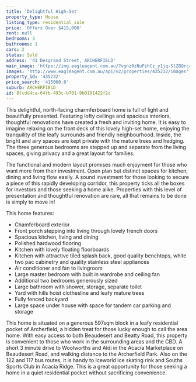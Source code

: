 ```yaml
---
title: 'Delightful High-Set'
property_type: House
listing_type: residential_sale
price: 'Offers Over $415,000'
rent: null
bedrooms: 3
bathrooms: 1
cars: 2
status: Sold
address: '41 Desgrand Street, ARCHERFIELD'
main_image: 'https://img.eagleagent.com.au/7vgnz0zNuPihCz_y1jq-SlZBQrc=/1280x854/smart/https://s3-us-west-2.amazonaws.com/eagleagent-orig/images/6822018/128373382-image-M.jpg'
images: 'http://www.eagleagent.com.au/api/v2/properties/435232/images'
property_id: '435232'
price_search: '415000.0'
suburb: ARCHERFIELD
id: 8fcdd4ca-64fb-493c-b701-9b0191422f2d
---
```

This delightful, north-facing charmferboard home is full of light and beautifully presented. Featuring lofty ceilings and spacious interiors, thoughtful renovations have created a fresh and inviting home. It is easy to imagine relaxing on the front deck of this lovely high-set home, enjoying the tranquility of the leafy surrounds and friendly neighbourhood. Inside, the bright and airy spaces are kept private with the mature trees and hedging. The three generous bedrooms are stepped up and separate from the living spaces, giving privacy and a great layout for families.

The functional and modern layout promises much enjoyment for those who want more from their investment. Open plan but distinct spaces for kitchen, dining and living flow easily.  A sound investment for those looking to secure a piece of this rapidly developing corridor, this property ticks all the boxes for investors and those seeking a home alike. Properties with this level of presentation and thoughtful renovation are rare, all that remains to be done is simply to move in!

This home features:

*  Chamferboard exterior
*  Front porch stepping into living through lovely french doors
*  Spacious kitchen, living and dining
*  Polished hardwood flooring
*  Kitchen with lovely floating floorboards
*  Kitchen with attractive tiled splash back, good quality benchtops, white two pac cabinetry and quality stainless steel appliances
*  Air conditioner and fan to livingroom
*  Large master bedroom with built in wardrobe and ceiling fan
*  Additional two bedrooms generously sized
*  Large bathroom with shower, storage, separate toilet
*  Yard with hills hoist clothesline and leafy mature trees
*  Fully fenced backyard
*  Large space under house with space for tandem car parking and storage

This home is situated on a generous 597sqm block in a leafy residential pocket of Archerfield, a hidden treat for those lucky enough to call the area home. With easy access to both Beaudesert and Beatty Road, this property is convenient to those who work in the surrounding areas and the CBD. A short 3 minute drive to Woolworths and Aldi in the Acacia Marketplace on Beaudesert Road, and walking distance to the Archerfield Park. Also on the 122 and 117 bus routes, it is handy to Iceworld ice skating rink and Souths Sports Club in Acacia Ridge. This is a great opportunity for those seeking a home in a quiet residential pocket without sacrificing convenience.